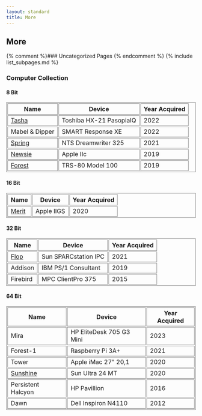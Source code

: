 ```yaml
---
layout: standard
title: More
---
```

<style>table { border-collapse: separate; border: 1px solid grey; } td, th { border: 1px solid grey; }</style>
## More

{% comment %}### Uncategorized Pages {% endcomment %}
{% include list_subpages.md %}

### Computer Collection
#### 8 Bit

| Name | Device | Year Acquired |
| -- | --- | -- |
| [Tasha](/more/computers/tasha.html) | Toshiba HX-21 PasopiaIQ | 2022 |
| Mabel &amp; Dipper | SMART Response XE | 2022 |
| [Spring](/more/computers/spring.html) | NTS Dreamwriter 325 | 2021 |
| [Newsie](/more/computers/newsie.html) | Apple IIc | 2019 |
| [Forest](/more/computers/forest.html) | TRS-80 Model 100 | 2019 |

#### 16 Bit

| Name | Device | Year Acquired |
| -- | --- | -- |
| [Merit](/more/computers/merit.html) | Apple IIGS | 2020 |


#### 32 Bit

| Name | Device | Year Acquired |
| -- | --- | -- |
| [Flop](/more/computers/flop.html) | Sun SPARCstation IPC | 2021 |
| Addison | IBM PS/1 Consultant | 2019 |
| Firebird | MPC ClientPro 375 | 2015 |


#### 64 Bit

| Name | Device | Year Acquired |
| -- | --- | -- |
| Mira | HP EliteDesk 705 G3 Mini | 2023 |
| Forest-1 | Raspberry Pi 3A+ | 2021 |
| Tower | Apple iMac 27" 20,1 | 2020 |
| [Sunshine](/more/computers/sunshine.html) | Sun Ultra 24 MT | 2020 |
| Persistent Halcyon | HP Pavillion | 2016 |
| Dawn | Dell Inspiron N4110 | 2012 |
